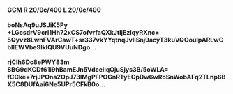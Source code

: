 #### GCM R 20/0c/400 L 20/0c/400
**boNsAq9uJSJiK5Py**<br/>**+LGcsdrV9crI1Hh72xCS7ofvrfaQXkJtIjEzlqyRXnc=**<br/>**5Qyvz8LwnFVArCawT+sr337vkYYqtnqJvlISnj9acyT3kuVQOoulpARLwGbIlEWVbe9lkIQU9VUuNDgo...**<br/><br/>
**rjClh6Dc8ePWY83m**<br/>**8BG9dKCDf61i9hBamEJn5VdceilqOjuSjys3B/5oWLA=**<br/>**fCCke+7rjJPOna2OpJ73lMgPFPOGnRTyECpDw6wRoSnWobAFq2TLnp6BX5C8DUfAai6Ne5UPr5CFkB0o...**